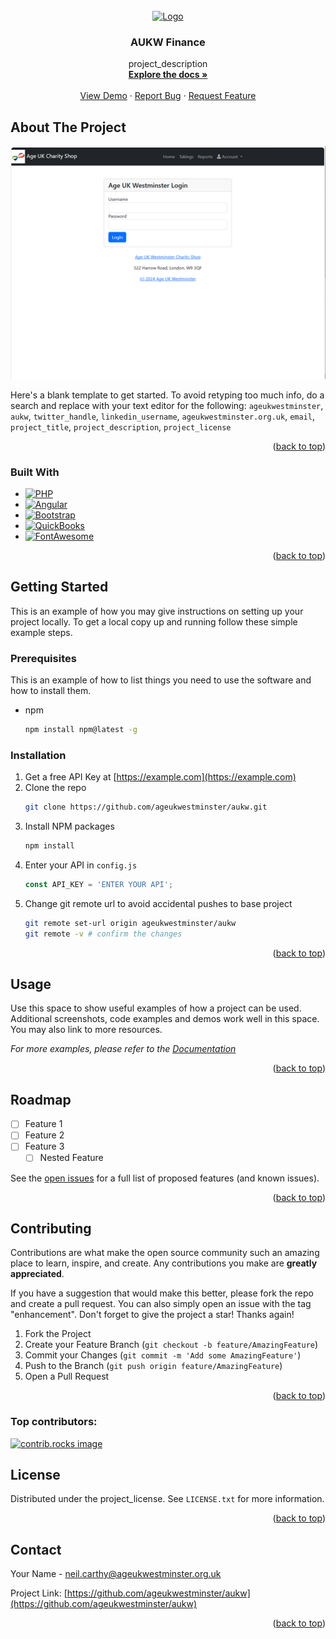 <!-- PROJECT LOGO -->
<br />
<div align="center">
  <a href="https://github.com/ageukwestminster/aukw">
    <img src="images/logo.png" alt="Logo" width="80" height="80">
  </a>

<h3 align="center">AUKW Finance</h3>

  <p align="center">
    project_description
    <br />
    <a href="https://github.com/ageukwestminster/aukw"><strong>Explore the docs »</strong></a>
    <br />
    <br />
    <a href="https://github.com/ageukwestminster/aukw">View Demo</a>
    ·
    <a href="https://github.com/ageukwestminster/aukw/issues/new?labels=bug&template=bug-report---.md">Report Bug</a>
    ·
    <a href="https://github.com/ageukwestminster/aukw/issues/new?labels=enhancement&template=feature-request---.md">Request Feature</a>
  </p>
</div>



<!-- ABOUT THE PROJECT -->
## About The Project

[![Product Name Screen Shot][product-screenshot]](https://aukw.org.uk)

Here's a blank template to get started. To avoid retyping too much info, do a search and replace with your text editor for the following: `ageukwestminster`, `aukw`, `twitter_handle`, `linkedin_username`, `ageukwestminster.org.uk`, `email`, `project_title`, `project_description`, `project_license`

<p align="right">(<a href="#readme-top">back to top</a>)</p>



### Built With

* [![PHP][Php.net]][Php-url]
* [![Angular][Angular.io]][Angular-url]
* [![Bootstrap][Bootstrap.com]][Bootstrap-url]
* [![QuickBooks][QuickBooks-logo]][QuickBooks-url]
* [![FontAwesome][FontAwesome-logo]][FontAwesome-url]


<p align="right">(<a href="#readme-top">back to top</a>)</p>



<!-- GETTING STARTED -->
## Getting Started

This is an example of how you may give instructions on setting up your project locally.
To get a local copy up and running follow these simple example steps.

### Prerequisites

This is an example of how to list things you need to use the software and how to install them.
* npm
  ```sh
  npm install npm@latest -g
  ```

### Installation

1. Get a free API Key at [https://example.com](https://example.com)
2. Clone the repo
   ```sh
   git clone https://github.com/ageukwestminster/aukw.git
   ```
3. Install NPM packages
   ```sh
   npm install
   ```
4. Enter your API in `config.js`
   ```js
   const API_KEY = 'ENTER YOUR API';
   ```
5. Change git remote url to avoid accidental pushes to base project
   ```sh
   git remote set-url origin ageukwestminster/aukw
   git remote -v # confirm the changes
   ```

<p align="right">(<a href="#readme-top">back to top</a>)</p>



<!-- USAGE EXAMPLES -->
## Usage

Use this space to show useful examples of how a project can be used. Additional screenshots, code examples and demos work well in this space. You may also link to more resources.

_For more examples, please refer to the [Documentation](https://example.com)_

<p align="right">(<a href="#readme-top">back to top</a>)</p>



<!-- ROADMAP -->
## Roadmap

- [ ] Feature 1
- [ ] Feature 2
- [ ] Feature 3
    - [ ] Nested Feature

See the [open issues](https://github.com/ageukwestminster/aukw/issues) for a full list of proposed features (and known issues).

<p align="right">(<a href="#readme-top">back to top</a>)</p>



<!-- CONTRIBUTING -->
## Contributing

Contributions are what make the open source community such an amazing place to learn, inspire, and create. Any contributions you make are **greatly appreciated**.

If you have a suggestion that would make this better, please fork the repo and create a pull request. You can also simply open an issue with the tag "enhancement".
Don't forget to give the project a star! Thanks again!

1. Fork the Project
2. Create your Feature Branch (`git checkout -b feature/AmazingFeature`)
3. Commit your Changes (`git commit -m 'Add some AmazingFeature'`)
4. Push to the Branch (`git push origin feature/AmazingFeature`)
5. Open a Pull Request

<p align="right">(<a href="#readme-top">back to top</a>)</p>

### Top contributors:

<a href="https://github.com/ageukwestminster/aukw/graphs/contributors">
  <img src="https://contrib.rocks/image?repo=ageukwestminster/aukw" alt="contrib.rocks image" />
</a>



<!-- LICENSE -->
## License

Distributed under the project_license. See `LICENSE.txt` for more information.

<p align="right">(<a href="#readme-top">back to top</a>)</p>



<!-- CONTACT -->
## Contact

Your Name - neil.carthy@ageukwestminster.org.uk

Project Link: [https://github.com/ageukwestminster/aukw](https://github.com/ageukwestminster/aukw)

<p align="right">(<a href="#readme-top">back to top</a>)</p>





<!-- MARKDOWN LINKS & IMAGES -->
<!-- https://www.markdownguide.org/basic-syntax/#reference-style-links -->
[contributors-shield]: https://img.shields.io/github/contributors/ageukwestminster/aukw.svg?style=for-the-badge
[contributors-url]: https://github.com/ageukwestminster/aukw/graphs/contributors
[forks-shield]: https://img.shields.io/github/forks/ageukwestminster/aukw.svg?style=for-the-badge
[forks-url]: https://github.com/ageukwestminster/aukw/network/members
[stars-shield]: https://img.shields.io/github/stars/ageukwestminster/aukw.svg?style=for-the-badge
[stars-url]: https://github.com/ageukwestminster/aukw/stargazers
[issues-shield]: https://img.shields.io/github/issues/ageukwestminster/aukw.svg?style=for-the-badge
[issues-url]: https://github.com/ageukwestminster/aukw/issues
[license-shield]: https://img.shields.io/github/license/ageukwestminster/aukw.svg?style=for-the-badge
[license-url]: https://github.com/ageukwestminster/aukw/blob/master/LICENSE.txt
[linkedin-shield]: https://img.shields.io/badge/-LinkedIn-black.svg?style=for-the-badge&logo=linkedin&colorB=555
[linkedin-url]: https://linkedin.com/in/linkedin_username
[product-screenshot]: aukw-shop/src/assets/images/Frontpage.png
[Angular.io]: https://img.shields.io/badge/Angular-DD0031?style=for-the-badge&logo=angular&logoColor=white
[Angular-url]: https://angular.io/
[Bootstrap.com]: https://img.shields.io/badge/Bootstrap-563D7C?style=for-the-badge&logo=bootstrap&logoColor=white
[Bootstrap-url]: https://getbootstrap.com
[Php.net]: https://img.shields.io/badge/PHP-777BB4?&logo=php&logoColor=white
[Php-url]: https://www.php.net/
[QuickBooks-logo]: https://img.shields.io/badge/Quickbooks-2CA01C?style=for-the-badge&logo=quickbooks&logoColor=white
[QuickBooks-url]: https://quickbooks.intuit.com/
[FontAwesome-logo]: https://img.shields.io/badge/Fontawesome-538DD7?&logo=fontawesome&logoColor=white
[FontAwesome-url]: https://fontawesome.com/
[MariaDB-logo]: https://img.shields.io/badge/MariaDB-003545?logo=mariadb&logoColor=white
[MariaDB-url]: https://mariadb.org/
